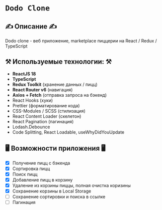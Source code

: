 # `Dodo Clone`
## ✍️ Описание ✍️
Dodo clone - веб приложение, marketplace пиццерии на React / Redux / TypeScript

## ⚒️ Используемые технологии: ⚒️

- **ReactJS 18**
- **TypeScript**
- **Redux Toolkit** (хранение данных / пицц)
- **React Router v6** (навигация)
- **Axios + Fetch** (отправка запроса на бэкенд)
- React Hooks (хуки)
- Prettier (форматирование кода)
- CSS-Modules / SCSS (стилизация)
- React Content Loader (скелетон)
- React Pagination (пагинация)
- Lodash.Debounce
- Code Splitting, React Loadable, useWhyDidYouUpdate

## 🖥️ Возможности приложения 🖥️
- [x] Получение пицц с бэкенда
- [x] Сортировка пицц
- [x] Поиск пицц
- [x] Добавление пицц в корзину
- [x] Удаление из корзины пиццы, полная очистка коризины
- [x] Сохранение корзины в Local Storage 
- [ ] Сохранение сортировки и поиска в ссылке
- [ ] Пагинация
